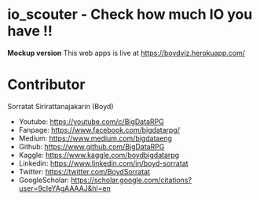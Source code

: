 # io_scouter - Check how much IO you have !!

**Mockup version**
This web apps is live at https://boydviz.herokuapp.com/




# Contributor
Sorratat Sirirattanajakarin (Boyd)

- Youtube: https://youtube.com/c/BigDataRPG
- Fanpage: https://www.facebook.com/bigdatarpg/
- Medium: https://www.medium.com/bigdataeng
- Github: https://www.github.com/BigDataRPG
- Kaggle: https://www.kaggle.com/boydbigdatarpg
- Linkedin: https://www.linkedin.com/in/boyd-sorratat
- Twitter: https://twitter.com/BoydSorratat
- GoogleScholar: https://scholar.google.com/citations?user=9cIeYAgAAAAJ&hl=en



